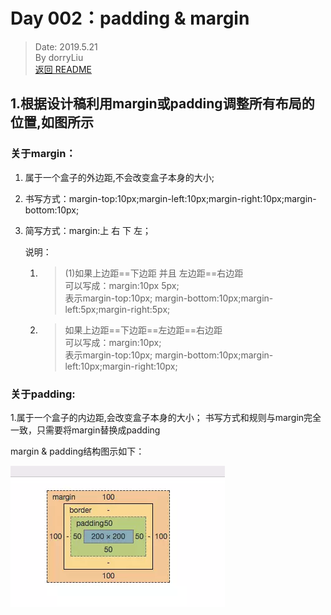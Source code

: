 # Day 002：padding & margin
> Date:  2019.5.21  
> By dorryLiu   
> [返回 README](../README.md)  


## 1.根据设计稿利用margin或padding调整所有布局的位置,如图所示

### 关于margin：
1. 属于一个盒子的外边距,不会改变盒子本身的大小;
2. 书写方式：margin-top:10px;margin-left:10px;margin-right:10px;margin-bottom:10px;
3. 简写方式：margin:上 右 下 左；

    说明：  
    1.  > (1)如果上边距==下边距 并且 左边距==右边距  
        > 可以写成：margin:10px 5px;  
        > 表示margin-top:10px; margin-bottom:10px;margin-left:5px;margin-right:5px;  
    2.  >如果上边距==下边距==左边距==右边距  
        > 可以写成：margin:10px;  
        > 表示margin-top:10px; margin-bottom:10px;margin-left:10px;margin-right:10px;  

### 关于padding:  
1.属于一个盒子的内边距,会改变盒子本身的大小；
书写方式和规则与margin完全一致，只需要将margin替换成padding

margin & padding结构图示如下：

![](day2/1.png)


